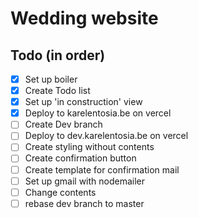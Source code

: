 # Wedding website

## Todo (in order)
- [x] Set up boiler
- [x] Create Todo list
- [x] Set up 'in construction' view
- [X] Deploy to karelentosia.be on vercel
- [ ] Create Dev branch
- [ ] Deploy to dev.karelentosia.be on vercel
- [ ] Create styling without contents
- [ ] Create confirmation button
- [ ] Create template for confirmation mail
- [ ] Set up gmail with nodemailer
- [ ] Change contents
- [ ] rebase dev branch to master
